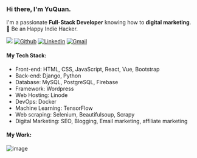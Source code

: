 ### Hi there, I'm YuQuan.
I'm a passionate **Full-Stack Developer** knowing how to **digital marketing**.  
🍻 Be an Happy Indie Hacker.  

![](https://komarev.com/ghpvc/?username=russquan)
[![Github](https://img.shields.io/badge/-Github-000?style=flat&logo=Github&logoColor=white)](https://github.com/russquan)
[![Linkedin](https://img.shields.io/badge/-LinkedIn-blue?style=flat&logo=Linkedin&logoColor=white)](https://www.linkedin.com/in/yuquan-ou-a38597199/)
[![Gmail](https://img.shields.io/badge/-Gmail-c14438?style=flat&logo=Gmail&logoColor=white)](mailto:imyq.ou@gmail.com)


#### My Tech Stack:

- Front-end: HTML, CSS, JavaScript, React, Vue, Bootstrap
- Back-end: Django, Python
- Database: MySQL, PostgreSQL, Firebase
- Framework: Wordpress
- Web Hosting: Linode
- DevOps: Docker
- Machine Learning: TensorFlow
- Web scraping: Selenium, Beautifulsoup, Scrapy
- Digital Marketing: SEO, Blogging, Email marketing, affiliate marketing

#### My Work:
![image](https://user-images.githubusercontent.com/38601123/125105600-35e7a800-e111-11eb-8f44-cabaa38f60be.png)
